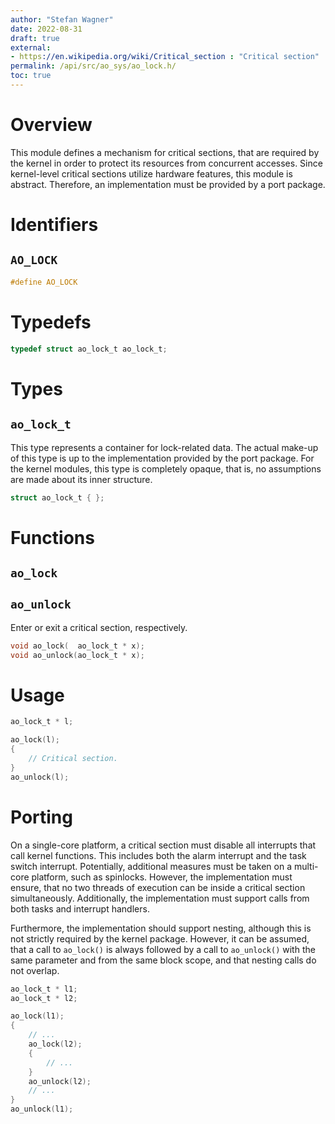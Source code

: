 ```yaml
---
author: "Stefan Wagner"
date: 2022-08-31
draft: true
external:
- https://en.wikipedia.org/wiki/Critical_section : "Critical section"
permalink: /api/src/ao_sys/ao_lock.h/
toc: true
---
```


# Overview

This module defines a mechanism for critical sections, that are required by the kernel in order to protect its resources from concurrent accesses. Since kernel-level critical sections utilize hardware features, this module is abstract. Therefore, an implementation must be provided by a port package.

# Identifiers

## `AO_LOCK`

```c
#define AO_LOCK
```

# Typedefs

```c
typedef struct ao_lock_t ao_lock_t;
```

# Types

## `ao_lock_t`

This type represents a container for lock-related data. The actual make-up of this type is up to the implementation provided by the port package. For the kernel modules, this type is completely opaque, that is, no assumptions are made about its inner structure.

```c
struct ao_lock_t { };
```

# Functions

## `ao_lock`
## `ao_unlock`

Enter or exit a critical section, respectively.

```c
void ao_lock(  ao_lock_t * x);
void ao_unlock(ao_lock_t * x);
```

# Usage

```c
ao_lock_t * l;
```

```c
ao_lock(l);
{
    // Critical section.
}
ao_unlock(l);
```

# Porting

On a single-core platform, a critical section must disable all interrupts that call kernel functions. This includes both the alarm interrupt and the task switch interrupt. Potentially, additional measures must be taken on a multi-core platform, such as spinlocks. However, the implementation must ensure, that no two threads of execution can be inside a critical section simultaneously. Additionally, the implementation must support calls from both tasks and interrupt handlers.

Furthermore, the implementation should support nesting, although this is not strictly required by the kernel package. However, it can be assumed, that a call to `ao_lock()` is always followed by a call to `ao_unlock()` with the same parameter and from the same block scope, and that nesting calls do not overlap.

```c
ao_lock_t * l1;
ao_lock_t * l2;
```

```c
ao_lock(l1);
{
    // ...
    ao_lock(l2);
    {
        // ...
    }
    ao_unlock(l2);
    // ...
}
ao_unlock(l1);
```
